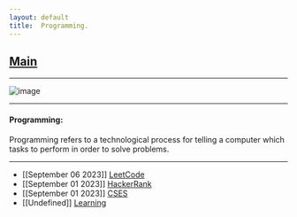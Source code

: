 ```yaml
---
layout: default
title:  Programming.
---
```


<h2 class="menu-header" id="index"><a href="../../index.html">Main</a></h2>
<hr>

![image](https://github.com/h4ckyou/h4ckyou.github.io/assets/127159644/e326af19-6043-4025-838e-2e5585938667)


* * *
<h4 class="menu-header" id="programming">Programming:</h4>
Programming refers to a technological process for telling a computer which tasks to perform in order to solve problems.
<hr>

- [[September 06 2023]] [LeetCode](https://h4ckyou.github.io/posts/programming/Leetcode/index.html)
- [[September 01 2023]] [HackerRank](https://h4ckyou.github.io/posts/programming/Hackerrank/index.html)
- [[September 01 2023]] [CSES](https://h4ckyou.github.io/posts/programming/cses/index.html) 
- [[Undefined]] [Learning](https://github.com/h4ckyou/h4ckyou.github.io/tree/main/posts/programming/Learning)

